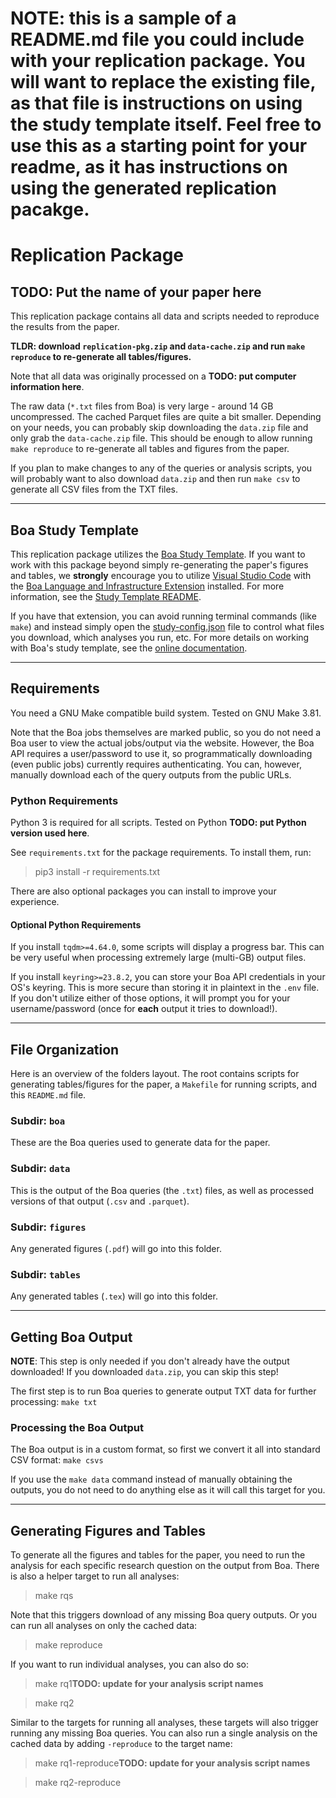 NOTE: this is a sample of a README.md file you could include with your
replication package.  You will want to replace the existing file, as that file
is instructions on using the study template itself.  Feel free to use this as a
starting point for your readme, as it has instructions on using the generated
replication pacakge.
================================

# Replication Package
## TODO: Put the name of your paper here

This replication package contains all data and scripts needed to reproduce the
results from the paper.

**TLDR: download `replication-pkg.zip` and `data-cache.zip` and run `make
reproduce` to re-generate all tables/figures.**

Note that all data was originally processed on a **TODO: put computer
information here**.

The raw data (`*.txt` files from Boa) is very large - around 14 GB
uncompressed.  The cached Parquet files are quite a bit smaller.  Depending on
your needs, you can probably skip downloading the `data.zip` file and only grab
the `data-cache.zip` file.  This should be enough to allow running `make
reproduce` to re-generate all tables and figures from the paper.

If you plan to make changes to any of the queries or analysis scripts, you will
probably want to also download `data.zip` and then run `make csv` to generate
all CSV files from the TXT files.

------------------------------------------------------

## Boa Study Template

This replication package utilizes the [Boa Study
Template](https://github.com/boalang/study-template).  If you want to work with
this package beyond simply re-generating the paper's figures and tables, we
**strongly** encourage you to utilize [Visual Studio
Code](https://code.visualstudio.com/) with the [Boa Language and Infrastructure
Extension](https://marketplace.visualstudio.com/items?itemName=Boa.boalang)
installed.  For more information, see the [Study Template
README](README-study-template.md).

If you have that extension, you can avoid running terminal commands (like
`make`) and instead simply open the [study-config.json](study-config.json) file
to control what files you download, which analyses you run, etc.  For more
details on working with Boa's study template, see the [online
documentation](https://github.com/boalang/study-template).

------------------------------------------------------

## Requirements

You need a GNU Make compatible build system.  Tested on GNU Make 3.81.

Note that the Boa jobs themselves are marked public, so you do not need a Boa
user to view the actual jobs/output via the website.  However, the Boa API
requires a user/password to use it, so programmatically downloading (even
public jobs) currently requires authenticating.  You can, however, manually
download each of the query outputs from the public URLs.

### Python Requirements

Python 3 is required for all scripts.  Tested on Python **TODO: put Python
version used here**.

See `requirements.txt` for the package requirements.  To install them, run:

> pip3 install -r requirements.txt

There are also optional packages you can install to improve your experience.

#### Optional Python Requirements

If you install `tqdm>=4.64.0`, some scripts will display a progress bar.  This
can be very useful when processing extremely large (multi-GB) output files.

If you install `keyring>=23.8.2`, you can store your Boa API credentials in
your OS's keyring.  This is more secure than storing it in plaintext in the
`.env` file.  If you don't utilize either of those options, it will prompt you
for your username/password (once for **each** output it tries to download!).

------------------------------------------------------

## File Organization

Here is an overview of the folders layout.  The root contains scripts for
generating tables/figures for the paper, a `Makefile` for running scripts, and
this `README.md` file.

### Subdir: `boa`
These are the Boa queries used to generate data for the paper.

### Subdir: `data`
This is the output of the Boa queries (the `.txt`) files, as well as processed
versions of that output (`.csv` and `.parquet`).

### Subdir: `figures`
Any generated figures (`.pdf`) will go into this folder.

### Subdir: `tables`
Any generated tables (`.tex`) will go into this folder.

------------------------------------------------------

## Getting Boa Output

**NOTE**: This step is only needed if you don't already have the output
downloaded!  If you downloaded `data.zip`, you can skip this step!

The first step is to run Boa queries to generate output TXT data for further
processing: `make txt`

### Processing the Boa Output

The Boa output is in a custom format, so first we convert it all into standard
CSV format: `make csvs`

If you use the `make data` command instead of manually obtaining the outputs,
you do not need to do anything else as it will call this target for you.

------------------------------------------------------

## Generating Figures and Tables

To generate all the figures and tables for the paper, you need to run the
analysis for each specific research question on the output from Boa.  There is
also a helper target to run all analyses:

> make rqs

Note that this triggers download of any missing Boa query outputs.  Or you can
run all analyses on only the cached data:

> make reproduce

If you want to run individual analyses, you can also do so:

> make rq1**TODO: update for your analysis script names**

> make rq2

Similar to the targets for running all analyses, these targets will also
trigger running any missing Boa queries.  You can also run a single analysis on
the cached data by adding `-reproduce` to the target name:

> make rq1-reproduce**TODO: update for your analysis script names**

> make rq2-reproduce
